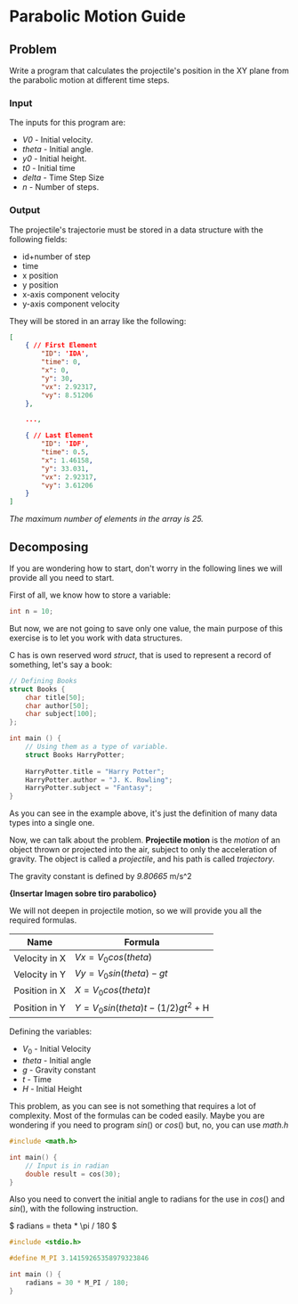 # Parabolic Motion Guide

## Problem

Write a program that calculates the projectile's position in the XY plane from the parabolic motion at different time steps.

### Input

The inputs for this program are:

* *V0* - Initial velocity.
* *theta* - Initial angle.
* *y0* - Initial height.
* *t0* - Initial time
* *delta* - Time Step Size
* *n* - Number of steps.

### Output

The projectile's trajectorie must be stored in a data structure with the following fields:

* id+number of step
* time
* x position
* y position
* x-axis component velocity
* y-axis component velocity

They will be stored in an array like the following:

```json
[
    { // First Element
        "ID": 'IDA',
        "time": 0,
        "x": 0,
        "y": 30,
        "vx": 2.92317,
        "vy": 8.51206
    },

    ...,

    { // Last Element
        "ID": 'IDF',
        "time": 0.5,
        "x": 1.46158,
        "y": 33.031,
        "vx": 2.92317,
        "vy": 3.61206
    }
]
```

*The maximum number of elements in the array is 25.*

## Decomposing

If you are wondering how to start, don't worry in the following lines we will provide all you need to start.

First of all, we know how to store a variable:

```c
int n = 10;
```

But now, we are not going to save only one value, the main purpose of this exercise is to let you work with data structures.

C has is own reserved word *struct*, that is used to represent a record of something, let's say a book:

```c
// Defining Books 
struct Books {
    char title[50];
    char author[50];
    char subject[100];
};

int main () {
    // Using them as a type of variable.
    struct Books HarryPotter;
    
    HarryPotter.title = "Harry Potter";
    HarryPotter.author = "J. K. Rowling";
    HarryPotter.subject = "Fantasy";
}
```

As you can see in the example above, it's just the definition of many data types into a single one.

Now, we can talk about the problem. **Projectile motion** is the *motion* of an object thrown or projected into the air, subject to only the acceleration of gravity. The object is called a *projectile*, and his path is called *trajectory*.

The gravity constant is defined by *9.80665* m/s^2

**{Insertar Imagen sobre tiro parabolico}**

We will not deepen in projectile motion, so we will provide you all the required formulas.

| Name | Formula |
--- | --- 
| Velocity in X | $Vx = V_0 cos(theta)$ |
| Velocity in Y | $Vy = V_0 sin(theta) - g t$ |
| Position in X | $X = V_0 cos(theta) t$ |
| Position in Y | $Y = V_0 sin(theta) t - (1/2)gt^2$ + H |

Defining the variables:

* $V_0$ - Initial Velocity
* $theta$ - Initial angle
* $g$ - Gravity constant
* $t$ - Time
* $H$ - Initial Height

This problem, as you can see is not something that requires a lot of complexity. Most of the formulas can be coded easily. Maybe you are wondering if you need to program $sin()$ or $cos()$ but, no, you can use *math.h*

```c
#include <math.h>

int main() {
    // Input is in radian
    double result = cos(30);
}
```

Also you need to convert the initial angle to radians for the use in $cos()$ and $sin()$, with the following instruction.

$ radians = theta * \pi / 180 $

```c
#include <stdio.h>

#define M_PI 3.14159265358979323846

int main () {
    radians = 30 * M_PI / 180;
}
```